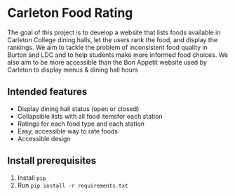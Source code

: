 # Carleton Food Rating
The goal of this project is to develop a website that lists foods available in Carleton College dining halls, let the users rank the food, and display the rankings. We aim to tackle the problem of inconsistent food quality in Burton and LDC and to help students make more informed food choices. We also aim to be more accessible than the Bon Appetit website used by Carleton to display menus & dining hall hours

## Intended features
- Display dining hall status (open or closed)
- Collapsible lists with all food itemsfor each station
- Ratings for each food type and each station
- Easy, accessible way to rate foods
- Accessible design

## Install prerequisites
1. Install ```pip```
2. Run ```pip install -r requirements.txt```